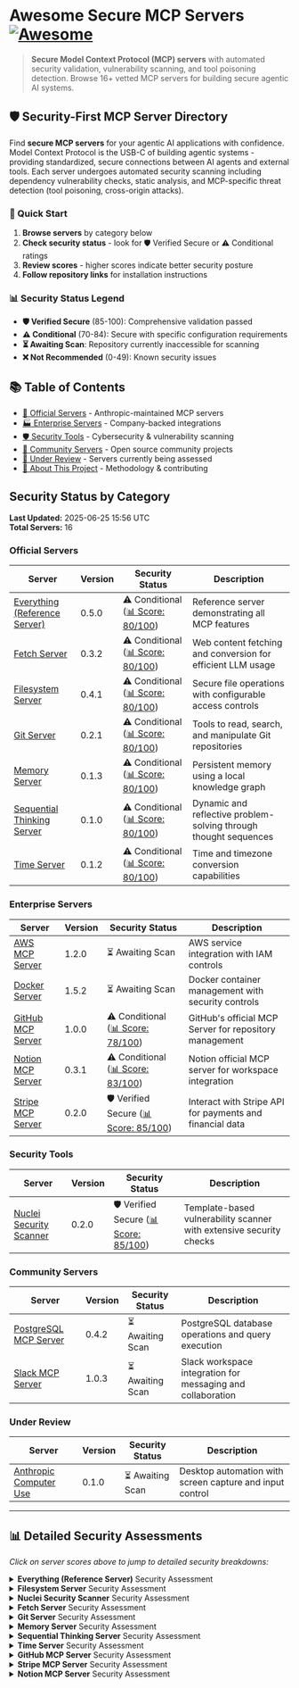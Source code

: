 # Awesome Secure MCP Servers [![Awesome](https://awesome.re/badge.svg)](https://awesome.re)

> **Secure Model Context Protocol (MCP) servers** with automated security validation, vulnerability scanning, and tool poisoning detection. Browse 16+ vetted MCP servers for building secure agentic AI systems.

## 🛡️ Security-First MCP Server Directory

Find **secure MCP servers** for your agentic AI applications with confidence. Model Context Protocol is the USB-C of building agentic systems - providing standardized, secure connections between AI agents and external tools. Each server undergoes automated security scanning including dependency vulnerability checks, static analysis, and MCP-specific threat detection (tool poisoning, cross-origin attacks).

### 🚀 Quick Start
1. **Browse servers** by category below
2. **Check security status** - look for 🛡️ Verified Secure or ⚠️ Conditional ratings
3. **Review scores** - higher scores indicate better security posture
4. **Follow repository links** for installation instructions

### 📊 Security Status Legend
- **🛡️ Verified Secure** (85-100): Comprehensive validation passed
- **⚠️ Conditional** (70-84): Secure with specific configuration requirements  
- **⏳ Awaiting Scan**: Repository currently inaccessible for scanning
- **❌ Not Recommended** (0-49): Known security issues

## 📚 Table of Contents
- [🏢 Official Servers](#official-servers) - Anthropic-maintained MCP servers
- [🏭 Enterprise Servers](#enterprise-servers) - Company-backed integrations 
- [🛡️ Security Tools](#security-tools) - Cybersecurity & vulnerability scanning
- [👥 Community Servers](#community-servers) - Open source community projects
- [🔄 Under Review](#under-review) - Servers currently being assessed
- [📖 About This Project](#-about-this-project) - Methodology & contributing

## Security Status by Category

**Last Updated:** 2025-06-25 15:56 UTC  
**Total Servers:** 16

### Official Servers

| Server | Version | Security Status | Description |
|--------|---------|----------------|-------------|
| [Everything (Reference Server)](https://github.com/modelcontextprotocol/servers/tree/main/src/everything) | 0.5.0 | ⚠️ Conditional ([📊 Score: 80/100](#security-details-everything-reference)) | Reference server demonstrating all MCP features |
| [Fetch Server](https://github.com/modelcontextprotocol/servers/tree/main/src/fetch) | 0.3.2 | ⚠️ Conditional ([📊 Score: 80/100](#security-details-fetch)) | Web content fetching and conversion for efficient LLM usage |
| [Filesystem Server](https://github.com/modelcontextprotocol/servers/tree/main/src/filesystem) | 0.4.1 | ⚠️ Conditional ([📊 Score: 80/100](#security-details-filesystem)) | Secure file operations with configurable access controls |
| [Git Server](https://github.com/modelcontextprotocol/servers/tree/main/src/git) | 0.2.1 | ⚠️ Conditional ([📊 Score: 80/100](#security-details-git)) | Tools to read, search, and manipulate Git repositories |
| [Memory Server](https://github.com/modelcontextprotocol/servers/tree/main/src/memory) | 0.1.3 | ⚠️ Conditional ([📊 Score: 80/100](#security-details-memory)) | Persistent memory using a local knowledge graph |
| [Sequential Thinking Server](https://github.com/modelcontextprotocol/servers/tree/main/src/sequentialthinking) | 0.1.0 | ⚠️ Conditional ([📊 Score: 80/100](#security-details-sequential-thinking)) | Dynamic and reflective problem-solving through thought sequences |
| [Time Server](https://github.com/modelcontextprotocol/servers/tree/main/src/time) | 0.1.2 | ⚠️ Conditional ([📊 Score: 80/100](#security-details-time)) | Time and timezone conversion capabilities |

### Enterprise Servers

| Server | Version | Security Status | Description |
|--------|---------|----------------|-------------|
| [AWS MCP Server](https://github.com/awslabs/mcp) | 1.2.0 | ⏳ Awaiting Scan | AWS service integration with IAM controls |
| [Docker Server](https://github.com/QuantGeekDev/docker-mcp) | 1.5.2 | ⏳ Awaiting Scan | Docker container management with security controls |
| [GitHub MCP Server](https://github.com/github/github-mcp-server) | 1.0.0 | ⚠️ Conditional ([📊 Score: 78/100](#security-details-github)) | GitHub's official MCP Server for repository management |
| [Notion MCP Server](https://github.com/makenotion/notion-mcp-server) | 0.3.1 | ⚠️ Conditional ([📊 Score: 83/100](#security-details-notion)) | Notion official MCP server for workspace integration |
| [Stripe MCP Server](https://github.com/stripe/agent-toolkit) | 0.2.0 | 🛡️ Verified Secure ([📊 Score: 85/100](#security-details-stripe)) | Interact with Stripe API for payments and financial data |

### Security Tools

| Server | Version | Security Status | Description |
|--------|---------|----------------|-------------|
| [Nuclei Security Scanner](https://github.com/cyproxio/mcp-for-security/tree/main/nuclei) | 0.2.0 | 🛡️ Verified Secure ([📊 Score: 85/100](#security-details-nuclei-scanner)) | Template-based vulnerability scanner with extensive security checks |

### Community Servers

| Server | Version | Security Status | Description |
|--------|---------|----------------|-------------|
| [PostgreSQL MCP Server](https://github.com/crystaldba/postgres-mcp) | 0.4.2 | ⏳ Awaiting Scan | PostgreSQL database operations and query execution |
| [Slack MCP Server](https://github.com/korotovsky/slack-mcp-server) | 1.0.3 | ⏳ Awaiting Scan | Slack workspace integration for messaging and collaboration |

### Under Review

| Server | Version | Security Status | Description |
|--------|---------|----------------|-------------|
| [Anthropic Computer Use](https://github.com/anthropics/anthropic-computer-use) | 0.1.0 | ⏳ Awaiting Scan | Desktop automation with screen capture and input control |

---

## 📊 Detailed Security Assessments

_Click on server scores above to jump to detailed security breakdowns:_

<details id="security-details-everything-reference">
<summary><strong>Everything (Reference Server)</strong> Security Assessment</summary>

### Security Details: everything-reference

**🔍 MCP Security**: 90/100 ✅
- Status: pass
- Details: No tool poisoning indicators found (basic check)

**📦 Dependencies**: 80/100 ⚠️
- Status: warning
- Issues found: 2

**🐛 Static Analysis**: 70/100 ⚠️
- Status: warning
- Issues found: 0

**🐳 Container**: 50/100 ➖
- Status: not-applicable

**📋 Documentation**: 100/100 ✅
- Status: pass


</details>

<details id="security-details-filesystem">
<summary><strong>Filesystem Server</strong> Security Assessment</summary>

### Security Details: filesystem

**🔍 MCP Security**: 90/100 ✅
- Status: pass
- Details: No tool poisoning indicators found (basic check)

**📦 Dependencies**: 80/100 ⚠️
- Status: warning
- Issues found: 2

**🐛 Static Analysis**: 70/100 ⚠️
- Status: warning
- Issues found: 0

**🐳 Container**: 50/100 ➖
- Status: not-applicable

**📋 Documentation**: 100/100 ✅
- Status: pass


</details>

<details id="security-details-nuclei-scanner">
<summary><strong>Nuclei Security Scanner</strong> Security Assessment</summary>

### Security Details: nuclei-scanner

**🔍 MCP Security**: 95/100 ✅
- Status: pass
- Details: MCP-scan found no security issues in 1 configuration file(s)

**📦 Dependencies**: 100/100 ❌
- Status: not-applicable
- Issues found: 0

**🐛 Static Analysis**: 70/100 ⚠️
- Status: warning
- Issues found: 0

**🐳 Container**: 50/100 ➖
- Status: not-applicable

**📋 Documentation**: 80/100 ⚠️
- Status: warning


</details>

<details id="security-details-fetch">
<summary><strong>Fetch Server</strong> Security Assessment</summary>

### Security Details: fetch

**🔍 MCP Security**: 90/100 ✅
- Status: pass
- Details: No tool poisoning indicators found (basic check)

**📦 Dependencies**: 80/100 ⚠️
- Status: warning
- Issues found: 2

**🐛 Static Analysis**: 70/100 ⚠️
- Status: warning
- Issues found: 0

**🐳 Container**: 50/100 ➖
- Status: not-applicable

**📋 Documentation**: 100/100 ✅
- Status: pass


</details>

<details id="security-details-git">
<summary><strong>Git Server</strong> Security Assessment</summary>

### Security Details: git

**🔍 MCP Security**: 90/100 ✅
- Status: pass
- Details: No tool poisoning indicators found (basic check)

**📦 Dependencies**: 80/100 ⚠️
- Status: warning
- Issues found: 2

**🐛 Static Analysis**: 70/100 ⚠️
- Status: warning
- Issues found: 0

**🐳 Container**: 50/100 ➖
- Status: not-applicable

**📋 Documentation**: 100/100 ✅
- Status: pass


</details>

<details id="security-details-memory">
<summary><strong>Memory Server</strong> Security Assessment</summary>

### Security Details: memory

**🔍 MCP Security**: 90/100 ✅
- Status: pass
- Details: No tool poisoning indicators found (basic check)

**📦 Dependencies**: 80/100 ⚠️
- Status: warning
- Issues found: 2

**🐛 Static Analysis**: 70/100 ⚠️
- Status: warning
- Issues found: 0

**🐳 Container**: 50/100 ➖
- Status: not-applicable

**📋 Documentation**: 100/100 ✅
- Status: pass


</details>

<details id="security-details-sequential-thinking">
<summary><strong>Sequential Thinking Server</strong> Security Assessment</summary>

### Security Details: sequential-thinking

**🔍 MCP Security**: 90/100 ✅
- Status: pass
- Details: No tool poisoning indicators found (basic check)

**📦 Dependencies**: 80/100 ⚠️
- Status: warning
- Issues found: 2

**🐛 Static Analysis**: 70/100 ⚠️
- Status: warning
- Issues found: 0

**🐳 Container**: 50/100 ➖
- Status: not-applicable

**📋 Documentation**: 100/100 ✅
- Status: pass


</details>

<details id="security-details-time">
<summary><strong>Time Server</strong> Security Assessment</summary>

### Security Details: time

**🔍 MCP Security**: 90/100 ✅
- Status: pass
- Details: No tool poisoning indicators found (basic check)

**📦 Dependencies**: 80/100 ⚠️
- Status: warning
- Issues found: 2

**🐛 Static Analysis**: 70/100 ⚠️
- Status: warning
- Issues found: 0

**🐳 Container**: 50/100 ➖
- Status: not-applicable

**📋 Documentation**: 100/100 ✅
- Status: pass


</details>

<details id="security-details-github">
<summary><strong>GitHub MCP Server</strong> Security Assessment</summary>

### Security Details: github

**🔍 MCP Security**: 90/100 ✅
- Status: pass
- Details: No tool poisoning indicators found (basic check)

**📦 Dependencies**: 50/100 ❌
- Status: not-applicable
- Issues found: 0

**🐛 Static Analysis**: 70/100 ⚠️
- Status: warning
- Issues found: 0

**🐳 Container**: 100/100 ✅
- Status: pass

**📋 Documentation**: 100/100 ✅
- Status: pass


</details>

<details id="security-details-stripe">
<summary><strong>Stripe MCP Server</strong> Security Assessment</summary>

### Security Details: stripe

**🔍 MCP Security**: 90/100 ✅
- Status: pass
- Details: No tool poisoning indicators found (basic check)

**📦 Dependencies**: 100/100 ❌
- Status: not-applicable
- Issues found: 0

**🐛 Static Analysis**: 70/100 ⚠️
- Status: warning
- Issues found: 0

**🐳 Container**: 50/100 ➖
- Status: not-applicable

**📋 Documentation**: 100/100 ✅
- Status: pass


</details>

<details id="security-details-notion">
<summary><strong>Notion MCP Server</strong> Security Assessment</summary>

### Security Details: notion

**🔍 MCP Security**: 90/100 ✅
- Status: pass
- Details: No tool poisoning indicators found (basic check)

**📦 Dependencies**: 80/100 ⚠️
- Status: warning
- Issues found: 2

**🐛 Static Analysis**: 70/100 ⚠️
- Status: warning
- Issues found: 0

**🐳 Container**: 100/100 ✅
- Status: pass

**📋 Documentation**: 80/100 ⚠️
- Status: warning


</details>
